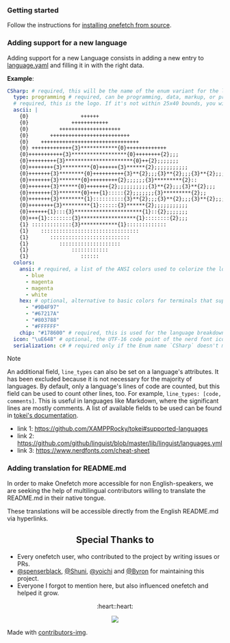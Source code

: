 ### Getting started

Follow the instructions for [installing onefetch from source](https://github.com/o2sh/onefetch/wiki/Installation#build-from-source).

### Adding support for a new language

Adding support for a new Language consists in adding a new entry to [language.yaml](./languages.yaml) and filling it in with the right data.

**Example**:

```yaml
CSharp: # required, this will be the name of the enum variant for the language as specified by tokei (link 1)
  type: programming # required, can be programming, data, markup, or prose as specified by linguist (link 2)
  # required, this is the logo. If it's not within 25x40 bounds, you will get a compiler error. Use `{i}` to color the ascii with `i` the color index.
  ascii: |
    {0}                 ++++++
    {0}              ++++++++++++
    {0}          ++++++++++++++++++++
    {0}       ++++++++++++++++++++++++++
    {0}    ++++++++++++++++++++++++++++++++
    {0} +++++++++++++{3}************{0}+++++++++++++
    {0}+++++++++++{3}******************{0}++++++++{2};;;
    {0}+++++++++{3}**********************{0}++{2};;;;;;;
    {0}++++++++{3}*********{0}++++++{3}******{2};;;;;;;;;;;
    {0}+++++++{3}********{0}++++++++++{3}**{2};;;{3}**{2};;;{3}**{2};;;
    {0}+++++++{3}*******{0}+++++++++{2};;;;;;{3}*********{2}::
    {0}+++++++{3}******{0}+++++++{2};;;;;;;;;;{3}**{2};;;{3}**{2};;;
    {0}+++++++{3}*******{0}+++{1}:::::{2};;;;;;;{3}*********{2};;
    {0}+++++++{3}********{1}::::::::::{3}**{2};;;{3}**{2};;;{3}**{2};;;
    {0}++++++++{3}*********{1}::::::{3}******{2};;;;;;;;;;;
    {0}++++++{1}:::{3}**********************{1}::{2};;;;;;;
    {0}+++{1}::::::::{3}******************{1}::::::::{2};;;
    {1} :::::::::::::{3}************{1}:::::::::::::
    {1}    ::::::::::::::::::::::::::::::::
    {1}       ::::::::::::::::::::::::::
    {1}          ::::::::::::::::::::
    {1}              ::::::::::::
    {1}                 ::::::
  colors:
    ansi: # required, a list of the ANSI colors used to colorize the logo
      - blue
      - magenta
      - magenta
      - white
    hex: # optional, alternative to basic colors for terminals that support true colour.
      - "#9B4F97"
      - "#67217A"
      - "#803788"
      - "#FFFFFF"
    chip: "#178600" # required, this is used for the language breakdown bar, its value can be found in linguist (link 2).
  icon: "\uE648" # optional, the UTF-16 code point of the nerd font icon if supported (link 3).
  serialization: c# # required only if the Enum name `CSharp` doesn't match the display name `C#`
```

> [!NOTE]
> An additional field, `line_types` can also be set on a language's attributes. It has been excluded because
> it is not necessary for the majority of languages. By default, only a language's lines of code are counted, but this
> field can be used to count other lines, too. For example, `line_types: [code, comments]`. This is useful in languages
> like Markdown, where the significant lines are mostly comments. A list of available fields to be used can be found in
> [tokei's documentation](https://docs.rs/tokei/latest/tokei/struct.Language.html#fields).

- link 1: https://github.com/XAMPPRocky/tokei#supported-languages
- link 2: https://github.com/github/linguist/blob/master/lib/linguist/languages.yml
- link 3: https://www.nerdfonts.com/cheat-sheet

### Adding translation for README.md

In order to make Onefetch more accessible for non English-speakers, we are seeking the help of multilingual contributors willing to translate the README.md in their native tongue.

These translations will be accessible directly from the English README.md via hyperlinks.

<h2 align="center">Special Thanks to</h2>

- Every onefetch user, who contributed to the project by writing issues or PRs.
- [@spenserblack](https://github.com/spenserblack), [@Shuni](https://github.com/shuni64), [@yoichi](https://github.com/yoichi) and [@Byron](https://github.com/Byron) for maintaining this project.
- Everyone I forgot to mention here, but also influenced onefetch and helped it grow.

<p align="center">:heart::heart:</p>

<p align="center">
  <img src="https://contrib.rocks/image?repo=o2sh/onefetch" />
</p>

Made with [contributors-img](https://contrib.rocks).
